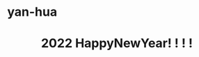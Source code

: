 # yan-hua
<!DOCTYPE html>
<html lang="zh">
<head><title>2022 Happy New Year! ! ! !</title></head>
<body>
	<div class="firework-container" >
		<header>
			<h1 style = "text-align:center">2022 HappyNewYear! ! ! !</h1>
		</header>
	</div>
	<!-- <audio autoplay="autoplay" controls="controls" loop="loop" preload="auto" src="Fire.mp3" ></audio> -->
	<script type="text/javascript" src="js/jquery-1.11.0.min.js"></script>
	<script type="text/javascript" src="js/jquery.fireworks.js"></script>
	<script type="text/javascript">
		$('.firework-container').fireworks({ 
		  sound: false, // sound effect
		  opacity: 0.9, 
		  width: '100%', 
		  height: '100%' 
		});
	</script>
</body>
</html>
